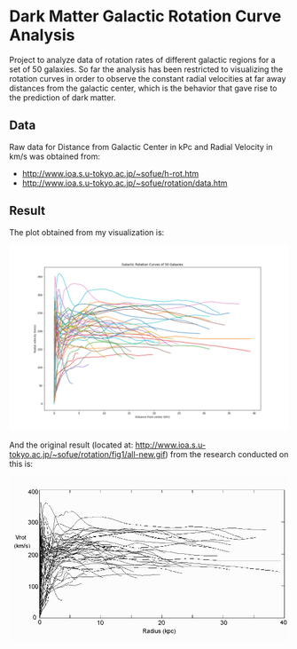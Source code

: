 # Dark Matter Galactic Rotation Curve Analysis

Project to analyze data of rotation rates of different galactic regions for a set of 50 galaxies. So far the analysis has been restricted to visualizing the rotation curves in order to observe the constant radial velocities at far away distances from the galactic center, which is the behavior that gave rise to the prediction of dark matter.

## Data

Raw data for Distance from Galactic Center in kPc and Radial Velocity in km/s was obtained from:

- http://www.ioa.s.u-tokyo.ac.jp/~sofue/h-rot.htm
- http://www.ioa.s.u-tokyo.ac.jp/~sofue/rotation/data.htm

## Result

The plot obtained from my visualization is:

![](rotation_curves.png "The Rotation Curves Obtained from my Analysis")

And the original result (located at: http://www.ioa.s.u-tokyo.ac.jp/~sofue/rotation/fig1/all-new.gif) from the research conducted on this is:

![](og_result.gif "The Original Rotation Curves")


